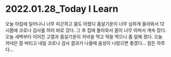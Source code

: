 # 2022.01.28_Today I Learn 

오늘 아침에 일어나니 너무 피곤하고 몸도 아팠다 몸살기운이 너무 심하게 올라와서 12시쯤에 코로나 검사를 하러 바로 갔다. 그 후 집에 돌아와서 몸이 너무 아파서 계속 잤다. 오늘 새벽부터 이어진 고열과 몸살기운이 저녁을 먹고 약을 먹으니 좀 덜해 졌다. 오늘 저녁은 잘 버티고 내일 코로나 검사 결과가 나올때 음성이 나왔으면 좋겠다... 힘든 하루다...

